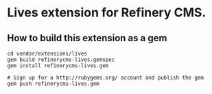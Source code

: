 # Lives extension for Refinery CMS.

## How to build this extension as a gem

    cd vendor/extensions/lives
    gem build refinerycms-lives.gemspec
    gem install refinerycms-lives.gem

    # Sign up for a http://rubygems.org/ account and publish the gem
    gem push refinerycms-lives.gem